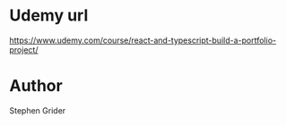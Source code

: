 # Udemy url 

https://www.udemy.com/course/react-and-typescript-build-a-portfolio-project/

# Author
Stephen Grider


